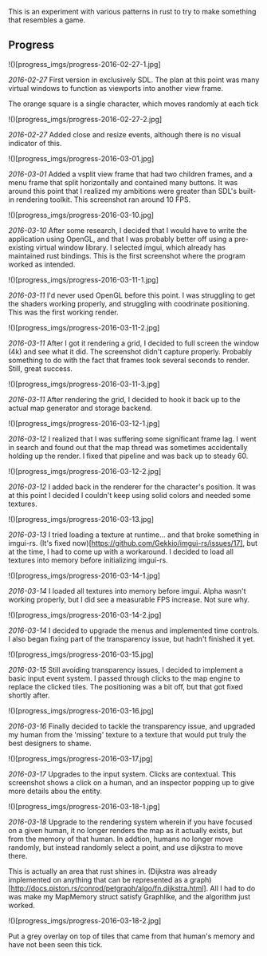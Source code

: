 This is an experiment with various patterns in rust to try to make something that resembles a game.

Progress
--------

!()[progress_imgs/progress-2016-02-27-1.jpg]

*2016-02-27* First version in exclusively SDL. The plan at this point was many virtual windows to function as viewports into another view frame.

The orange square is a single character, which moves randomly at each tick

!()[progress_imgs/progress-2016-02-27-2.jpg]

*2016-02-27* Added close and resize events, although there is no visual indicator of this.

!()[progress_imgs/progress-2016-03-01.jpg]

*2016-03-01* Added a vsplit view frame that had two children frames, and a menu frame that split horizontally and contained many buttons. It was around this point that I realized my ambitions were greater than SDL's built-in rendering toolkit. This screenshot ran around 10 FPS.

!()[progress_imgs/progress-2016-03-10.jpg]

*2016-03-10* After some research, I decided that I would have to write the application using OpenGL, and that I was probably better off using a pre-existing virtual window library. I selected imgui, which already has maintained rust bindings. This is the first screenshot where the program worked as intended.

!()[progress_imgs/progress-2016-03-11-1.jpg]

*2016-03-11* I'd never used OpenGL before this point. I was struggling to get the shaders working properly, and struggling with coodrinate positioning. This was the first working render.

!()[progress_imgs/progress-2016-03-11-2.jpg]

*2016-03-11* After I got it rendering a grid, I decided to full screen the window (4k) and see what it did. The screenshot didn't capture properly. Probably something to do with the fact that frames took several seconds to render. Still, great success.

!()[progress_imgs/progress-2016-03-11-3.jpg]

*2016-03-11* After rendering the grid, I decided to hook it back up to the actual map generator and storage backend.

!()[progress_imgs/progress-2016-03-12-1.jpg]

*2016-03-12* I realized that I was suffering some significant frame lag. I went in search and found out that the map thread was sometimes accidentally holding up the render. I fixed that pipeline and was back up to steady 60.

!()[progress_imgs/progress-2016-03-12-2.jpg]

*2016-03-12* I added back in the renderer for the character's position. It was at this point I decided I couldn't keep using solid colors and needed some textures.

!()[progress_imgs/progress-2016-03-13.jpg]

*2016-03-13* I tried loading a texture at runtime... and that broke something in imgui-rs. (It's fixed now)[https://github.com/Gekkio/imgui-rs/issues/17], but at the time, I had to come up with a workaround. I decided to load all textures into memory before initializing imgui-rs.

!()[progress_imgs/progress-2016-03-14-1.jpg]

*2016-03-14* I loaded all textures into memory before imgui. Alpha wasn't working properly, but I did see a measurable FPS increase. Not sure why.

!()[progress_imgs/progress-2016-03-14-2.jpg]

*2016-03-14* I decided to upgrade the menus and implemented time controls. I also began fixing part of the transparency issue, but hadn't finished it yet.

!()[progress_imgs/progress-2016-03-15.jpg]

*2016-03-15* Still avoiding transparency issues, I decided to implement a basic input event system. I passed through clicks to the map engine to replace the clicked tiles. The positioning was a bit off, but that got fixed shortly after.

!()[progress_imgs/progress-2016-03-16.jpg]

*2016-03-16* Finally decided to tackle the transparency issue, and upgraded my human from the 'missing' texture to a texture that would put truly the best designers to shame.

!()[progress_imgs/progress-2016-03-17.jpg]

*2016-03-17* Upgrades to the input system. Clicks are contextual. This screenshot shows a click on a human, and an inspector popping up to give more details abou the entity.

!()[progress_imgs/progress-2016-03-18-1.jpg]

*2016-03-18* Upgrade to the rendering system wherein if you have focused on a given human, it no longer renders the map as it actually exists, but from the memory of that human. In addtion, humans no longer move randomly, but instead randomly select a point, and use dijkstra to move there.

This is actually an area that rust shines in. (Dijkstra was already implemented on anything that can be represented as a graph)[http://docs.piston.rs/conrod/petgraph/algo/fn.dijkstra.html]. All I had to do was make my MapMemory struct satisfy Graphlike, and the algorithm just worked.

!()[progress_imgs/progress-2016-03-18-2.jpg]

Put a grey overlay on top of tiles that came from that human's memory and have not been seen this tick.
